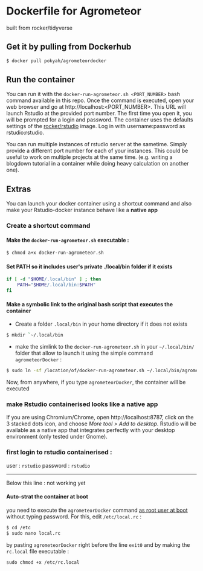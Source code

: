 # Dockerfile for Agrometeor

built from rocker/tidyverse

## Get it by pulling from Dockerhub

```bash
$ docker pull pokyah/agrometeordocker
```

## Run the container 

You can run it with the `docker-run-agrometeor.sh <PORT_NUMBER>` bash command available in this repo. Once the command is executed, open your web browser and go at http://localhost:<PORT_NUMBER>. This URL will launch Rstudio at the provided port number. The first time you open it, you will be prompted for a login and password. The container uses the defaults settings of the [rocker/rstudio](https://hub.docker.com/r/rocker/rstudio/) image. Log in with username:password as rstudio:rstudio.

You can run multiple instances of rstudio server at the sametime. Simply provide a different port number for each of your instances. This could be useful to work on multiple projects at the same time. (e.g. writing a blogdown tutorial in a container while doing heavy calculation on another one).

## Extras 

You can launch your docker container using a shortcut command and also make your Rstudio-docker instance behave like a __native app__ 

### Create a shortcut command

#### Make the `docker-run-agrometeor.sh` executable :

```bash
$ chmod a+x docker-run-agrometeor.sh
```

#### Set PATH so it includes user's private ./local/bin folder if it exists

```bash
if [ -d "$HOME/.local/bin" ] ; then
    PATH="$HOME/.local/bin:$PATH"
fi
```

#### Make a symbolic link to the original bash script that executes the container

* Create a folder `.local/bin` in your home directory if it does not exists

```bash
$ mkdir `~/.local/bin
```

* make the simlink to the `docker-run-agrometeor.sh` in your `~/.local/bin/` folder that allow to launch it using the simple command `agrometeorDocker` :

```bash
$ sudo ln -sf /location/of/docker-run-agrometeor.sh ~/.local/bin/agrometeorDocker
```

Now, from anywhere, if you type `agrometeorDocker`, the container will be executed

### make Rstudio containerised looks like a native app

If you are using Chromium/Chrome, open http://localhost:8787, click on the 3 stacked dots icon, and choose *More tool > Add to desktop*. Rstudio will be available as a native app that integrates perfectly with your desktop environment (only tested under Gnome).

### first login to rstudio containerised : 

user : `rstudio`
password : `rstudio`

--------
Below this line : not working yet

#### Auto-strat the container at boot

you need to execute the `agrometeorDocker` command [as root user at boot](https://askubuntu.com/questions/956237/run-terminal-sudo-command-at-startup) without typing password. For this, edit `/etc/local.rc` :


```bash
$ cd /etc
$ sudo nano local.rc
```

by pasting `agrometeorDocker` right before the line `exit0` and by making the `rc.local` file executable : 

`sudo chmod +x /etc/rc.local`




